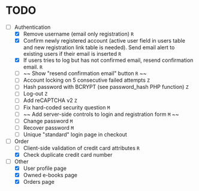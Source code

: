 # TODO 
 - [ ] Authentication
    - [x] Remove username (email only registration) `R`
    - [x] Confirm newly registered account (active user field in users table
         and new registration link table is needed). Send email alert to
         existing users if their email is inserted `R`
    - [x] If users tries to log but has not confirmed email, resend confirmation
         email. `R`
    - [ ] ~~ Show "resend confirmation email" button `R` ~~
    - [ ] Account locking on 5 consecutive failed attempts `Z`
    - [ ] Hash password with BCRYPT (see password_hash PHP function) `Z`
    - [ ] Log-out `Z`
    - [ ] Add reCAPTCHA v2 `Z`
    - [ ] Fix hard-coded security question `M`
    - [ ] ~~ Add server-side controls to login and registration form `M` ~~
    - [ ] Change password `M`
    - [ ] Recover password `M`
    - [ ] Unique "standard" login page in checkout
 - [ ] Order
    - [ ] Client-side validation of credit card attributes `R`
    - [x] Check duplicate credit card number
 - [ ] Other
    - [x] User profile page
    - [x] Owned e-books page
    - [x] Orders page
